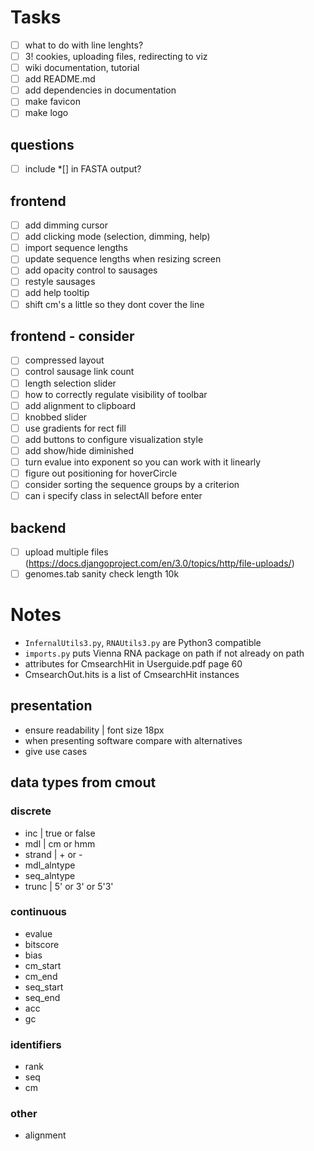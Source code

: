 <!-- ## Instructions :bird:
- run localhost `python3 -m http.server`
- http://localhost:8000/web/index.html -->

# Tasks
- [ ] what to do with line lenghts?
- [ ] 3! cookies, uploading files, redirecting to viz
- [ ] wiki documentation, tutorial
- [ ] add README.md
- [ ] add dependencies in documentation
- [ ] make favicon
- [ ] make logo

## questions
- [ ] include *[] in FASTA output?

## frontend
- [ ] add dimming cursor
- [ ] add clicking mode (selection, dimming, help)
- [ ] import sequence lengths
- [ ] update sequence lengths when resizing screen
- [ ] add opacity control to sausages
- [ ] restyle sausages
- [ ] add help tooltip
- [ ] shift cm's a little so they dont cover the line

## frontend - consider
- [ ] compressed layout
- [ ] control sausage link count
- [ ] length selection slider
- [ ] how to correctly regulate visibility of toolbar
- [ ] add alignment to clipboard
- [ ] knobbed slider
- [ ] use gradients for rect fill
- [ ] add buttons to configure visualization style
- [ ] add show/hide diminished
- [ ] turn evalue into exponent so you can work with it linearly
- [ ] figure out positioning for hoverCircle
- [ ] consider sorting the sequence groups by a criterion
- [ ] can i specify class in selectAll before enter

## backend
- [ ] upload multiple files (https://docs.djangoproject.com/en/3.0/topics/http/file-uploads/)
- [ ] genomes.tab sanity check length 10k

# Notes
- `InfernalUtils3.py`, `RNAUtils3.py` are Python3 compatible
- `imports.py` puts Vienna RNA package on path if not already on path
- attributes for CmsearchHit in Userguide.pdf page 60
- CmsearchOut.hits is a list of CmsearchHit instances

<!-- ## Data flow :ocean:
- [x] fancy.cmout -> json | `funcs.fancy_cmout_to_json`
- [x] json -> main.js
- [x] genomes -> main.js -->

<!-- ## User flow :raising_hand:
- user uploads multiple cmsearch files
- script that merges cmsearch files (get UTR, CDS lengths from tab file)
- turn to json
- json to d3 svg -->

## presentation
- ensure readability | font size 18px
- when presenting software compare with alternatives
- give use cases


## data types from cmout
### discrete
- inc | true or false
- mdl | cm or hmm
- strand | + or -
- mdl_alntype
- seq_alntype
- trunc | 5' or 3' or 5'3'

### continuous
- evalue
- bitscore
- bias
- cm_start
- cm_end
- seq_start
- seq_end
- acc
- gc

### identifiers
- rank
- seq
- cm

### other
- alignment